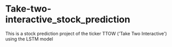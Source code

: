 # Take-two-interactive_stock_prediction
This is a stock prediction project of the ticker TTOW ('Take Two Interactive') using the LSTM model
